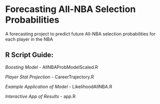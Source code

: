 # Forecasting All-NBA Selection Probabilities

A forecasting project to predict future All-NBA selection probabilities for each player in the NBA


## R Script Guide:

*Boosting Model* - AllNBAProbModelScaled.R

*Player Stat Projection* - CareerTrajectory.R

*Example Application of Model* - LikelihoodAllNBA.R

*Interactive App of Results* - app.R
